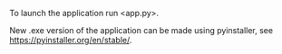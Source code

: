 To launch the application run <app.py>.

New .exe version of the application can be made using pyinstaller, see https://pyinstaller.org/en/stable/.